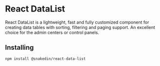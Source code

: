 # React DataList

React DataList is a lightweight, fast and fully customized component for creating data tables with sorting, filtering and paging support. An excellent choice for the admin centers or control panels.

## Installing

~~~
npm install @snakedin/react-data-list
~~~
